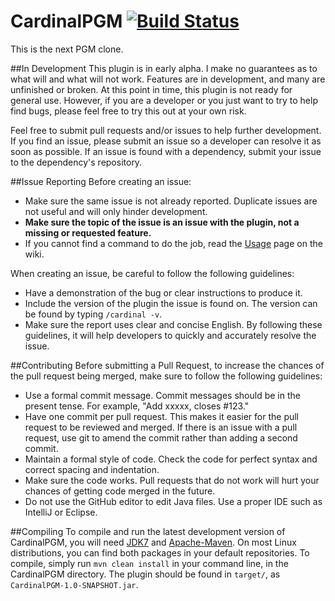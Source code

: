 CardinalPGM [![Build Status](https://travis-ci.org/twizmwazin/CardinalPGM.svg?branch=master)](https://travis-ci.org/twizmwazin/CardinalPGM)
===========

This is the next PGM clone.

##In Development
This plugin is in early alpha. I make no guarantees as to what will and what will not work. Features are in development, and many are unfinished or broken. At this point in time, this plugin is not ready for general use. However, if you are a developer or you just want to try to help find bugs, please feel free to try this out at your own risk.

Feel free to submit pull requests and/or issues to help further development. If you find an issue, please submit an issue so a developer can resolve it as soon as possible. If an issue is found with a dependency, submit your issue to the dependency's repository.

##Issue Reporting
Before creating an issue:
- Make sure the same issue is not already reported. Duplicate issues are not useful and will only hinder development.
- **Make sure the topic of the issue is an issue with the plugin, not a missing or requested feature.**
- If you cannot find a command to do the job, read the [Usage](https://github.com/twizmwazin/CardinalPGM/wiki/Using-Cardinal) page on the wiki.

When creating an issue, be careful to follow the following guidelines:
- Have a demonstration of the bug or clear instructions to produce it.
- Include the version of the plugin the issue is found on. The version can be found by typing `/cardinal -v`.
- Make sure the report uses clear and concise English.
By following these guidelines, it will help developers to quickly and accurately resolve the issue.

##Contributing
Before submitting a Pull Request, to increase the chances of the pull request being merged, make sure to follow the following guidelines:
- Use a formal commit message. Commit messages should be in the present tense. For example, "Add xxxxx, closes #123."
- Have one commit per pull request. This makes it easier for the pull request to be reviewed and merged. If there is an issue with a pull request, use git to amend the commit rather than adding a second commit.
- Maintain a formal style of code. Check the code for perfect syntax and correct spacing and indentation.
- Make sure the code works. Pull requests that do not work will hurt your chances of getting code merged in the future.
- Do not use the GitHub editor to edit Java files. Use a proper IDE such as IntelliJ or Eclipse.

##Compiling
To compile and run the latest development version of CardinalPGM, you will need [JDK7](http://www.oracle.com/technetwork/java/javase/downloads/jdk7-downloads-1880260.html) and [Apache-Maven](http://maven.apache.org/). On most Linux distributions, you can find both packages in your default repositories. To compile, simply run `mvn clean install` in your command line, in the CardinalPGM directory. The plugin should be found in `target/`, as `CardinalPGM-1.0-SNAPSHOT.jar`.
